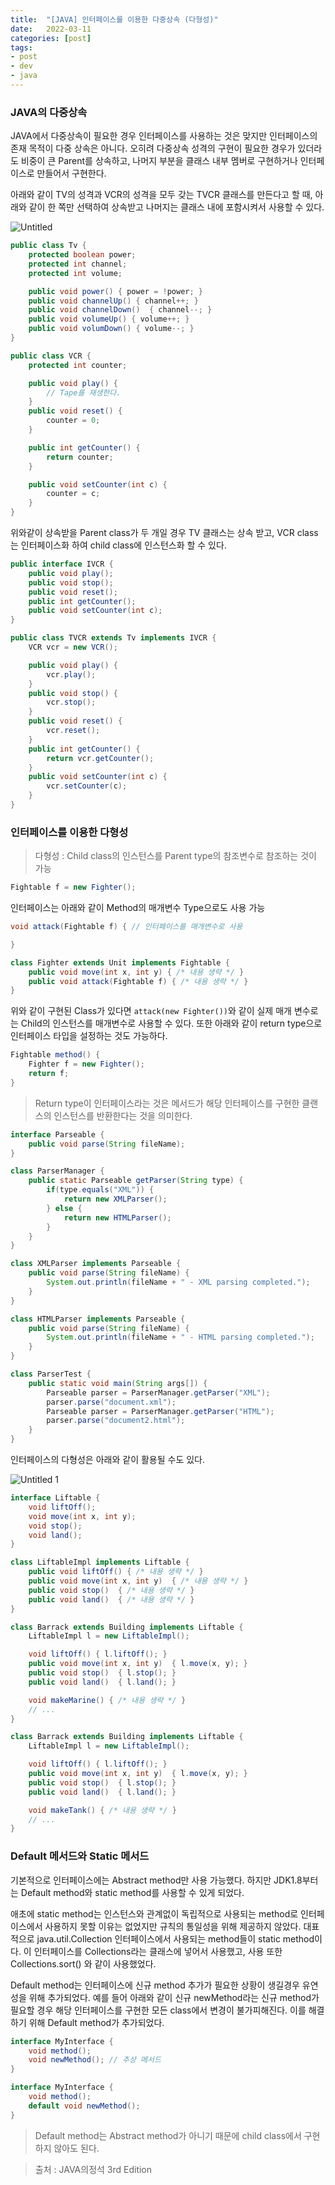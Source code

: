 ```yaml
---
title:  "[JAVA] 인터페이스를 이용한 다중상속 (다형성)"
date:   2022-03-11
categories: [post]
tags:
- post
- dev
- java
---
```

### JAVA의 다중상속
JAVA에서 다중상속이 필요한 경우 인터페이스를 사용하는 것은 맞지만 인터페이스의 존재 목적이 다중 상속은 아니다. 오히려 다중상속 성격의 구현이 필요한 경우가 있더라도 비중이 큰 Parent를 상속하고, 나머지 부분을 클래스 내부 멤버로 구현하거나 인터페이스로 만들어서 구현한다.

아래와 같이 TV의 성격과 VCR의 성격을 모두 갖는 TVCR 클래스를 만든다고 할 때, 아래와 같이 한 쪽만 선택하여 상속받고 나머지는 클래스 내에 포함시켜서 사용할 수 있다.

![Untitled](https://user-images.githubusercontent.com/6336815/157811355-b96026aa-e1fc-48e7-b9ac-89a49727ebc0.png)

```java
public class Tv {
	protected boolean power;
	protected int channel;
	protected int volume;

	public void power() { power = !power; }
	public void channelUp() { channel++; }
	public void channelDown()  { channel--; }
	public void volumeUp() { volume++; }
	public void volumDown() { volume--; }
}

public class VCR {
	protected int counter;

	public void play() {
		// Tape를 재생한다.
	}
	public void reset() {
		counter = 0;
	}

	public int getCounter() {
		return counter;
	}

	public void setCounter(int c) {
		counter = c;
	}
}
```

위와같이 상속받을 Parent class가 두 개일 경우 TV 클래스는 상속 받고, VCR class는 인터페이스화 하여 child class에 인스턴스화 할 수 있다.

```java
public interface IVCR {
	public void play();
	public void stop();
	public void reset();
	public int getCounter();
	public void setCounter(int c);
}
```

```java
public class TVCR extends Tv implements IVCR {
	VCR vcr = new VCR();

	public void play() {
		vcr.play();
	}
	public void stop() {
		vcr.stop();
	}
	public void reset() {
		vcr.reset();
	}
	public int getCounter() {
		return vcr.getCounter();
	}
	public void setCounter(int c) {
		vcr.setCounter(c);
	}
}
```

### 인터페이스를 이용한 다형성

> 다형성 : Child class의 인스턴스를 Parent type의 참조변수로 참조하는 것이 가능
> 

```java
Fightable f = new Fighter();
```

인터페이스는 아래와 같이 Method의 매개변수 Type으로도 사용 가능

```java
void attack(Fightable f) { // 인터페이스를 매개변수로 사용

}
```

```java
class Fighter extends Unit implements Fightable {
	public void move(int x, int y) { /* 내용 생략 */ }
	public void attack(Fightable f) { /* 내용 생략 */ }
}
```

위와 같이 구현된 Class가 있다면 `attack(new Fighter())`와 같이 실제 매개 변수로는 Child의 인스턴스를 매개변수로 사용할 수 있다. 또한 아래와 같이 return type으로 인터페이스 타입을 설정하는 것도 가능하다.

```java
Fightable method() {
	Fighter f = new Fighter();
	return f;
}
```

> Return type이 인터페이스라는 것은 메서드가 해당 인터페이스를 구현한 클랜스의 인스턴스를 반환한다는 것을 의미한다.
> 

```java
interface Parseable {
	public void parse(String fileName);
}

class ParserManager {
	public static Parseable getParser(String type) {
		if(type.equals("XML")) {
			return new XMLParser();
		} else {
			return new HTMLParser();
		}
	}
}

class XMLParser implements Parseable {
	public void parse(String fileName) {
		System.out.println(fileName + " - XML parsing completed.");
	}
}

class HTMLParser implements Parseable {
	public void parse(String fileName) {
		System.out.println(fileName + " - HTML parsing completed.");
	}
}

class ParserTest {
	public static void main(String args[]) {
		Parseable parser = ParserManager.getParser("XML");
		parser.parse("document.xml");
		Parseable parser = ParserManager.getParser("HTML");
		parser.parse("document2.html");
	}
}
```

인터페이스의 다형성은 아래와 같이 활용될 수도 있다.

![Untitled 1](https://user-images.githubusercontent.com/6336815/157811365-9deb078c-3f49-4aff-847e-b93b7b499502.png)

```java
interface Liftable {
	void liftOff();
	void move(int x, int y);
	void stop();
	void land();
}

class LiftableImpl implements Liftable {
	public void liftOff() { /* 내용 생략 */ }
	public void move(int x, int y)  { /* 내용 생략 */ }
	public void stop()  { /* 내용 생략 */ }
	public void land()  { /* 내용 생략 */ }
}
```

```java
class Barrack extends Building implements Liftable {
	LiftableImpl l = new LiftableImpl();

	void liftOff() { l.liftOff(); }
	public void move(int x, int y)  { l.move(x, y); }
	public void stop()  { l.stop(); }
	public void land()  { l.land(); }

	void makeMarine() { /* 내용 생략 */ }
	// ...
}

class Barrack extends Building implements Liftable {
	LiftableImpl l = new LiftableImpl();

	void liftOff() { l.liftOff(); }
	public void move(int x, int y)  { l.move(x, y); }
	public void stop()  { l.stop(); }
	public void land()  { l.land(); }

	void makeTank() { /* 내용 생략 */ }
	// ...
}
```

### Default 메서드와 Static 메서드

기본적으로 인터페이스에는 Abstract method만 사용 가능했다. 하지만 JDK1.8부터는 Default method와 static method를 사용할 수 있게 되었다.

 애초에 static method는 인스턴스와 관계없이 독립적으로 사용되는 method로 인터페이스에서 사용하지 못할 이유는 없었지만 규칙의 통일성을 위해 제공하지 않았다. 대표적으로 java.util.Collection 인터페이스에서 사용되는 method들이 static method이다. 이 인터페이스를 Collections라는 클래스에 넣어서 사용했고, 사용 또한 Collections.sort() 와 같이 사용했었다.

 Default method는 인터페이스에 신규 method 추가가 필요한 상황이 생길경우 유연성을 위해 추가되었다. 예를 들어 아래와 같이 신규 newMethod라는 신규 method가 필요할 경우 해당 인터페이스를 구현한 모든 class에서 변경이 불가피해진다. 이를 해결하기 위해 Default method가 추가되었다.

```java
interface MyInterface {
	void method();
	void newMethod(); // 추상 메서드
}
```

```java
interface MyInterface {
	void method();
	default void newMethod();
}
```

> Default method는 Abstract method가 아니기 때문에 child class에서 구현하지 않아도 된다.

> 출처 : JAVA의정석 3rd Edition